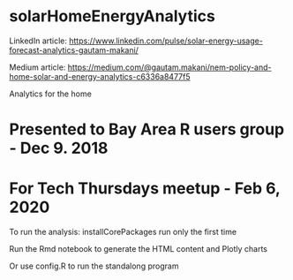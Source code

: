 # solarHomeEnergyAnalytics

LinkedIn article: https://www.linkedin.com/pulse/solar-energy-usage-forecast-analytics-gautam-makani/ 

Medium article: https://medium.com/@gautam.makani/nem-policy-and-home-solar-and-energy-analytics-c6336a8477f5

Analytics for the home

# Presented to Bay Area R users group - Dec 9. 2018

# For Tech Thursdays meetup - Feb 6, 2020

To run the analysis:
installCorePackages run only the first time

Run the Rmd notebook to generate the HTML content and Plotly charts

Or use config.R to run the standalong program


